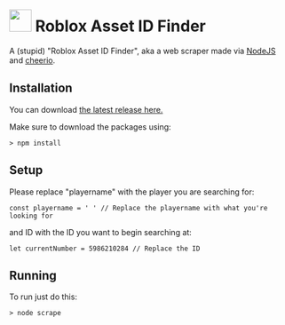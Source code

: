 # <img src="https://github.com/michealguy/roblox-assetsearcher/raw/main/icon.png" width="40"/> Roblox Asset ID Finder
A (stupid) "Roblox Asset ID Finder", aka a web scraper made via [NodeJS](https://nodejs.org/en/download/current) and [cheerio](https://github.com/cheeriojs/cheerio). 

## Installation

You can download [the latest release here.](https://github.com/michealguy/roblox-assetsearcher/releases/tag/v1.0)

Make sure to download the packages using:
```
> npm install
```

## Setup

Please replace "playername" with the player you are searching for:
```
const playername = ' ' // Replace the playername with what you're looking for
```
and ID with the ID you want to begin searching at:
```
let currentNumber = 5986210284 // Replace the ID
```

## Running
To run just do this:
```
> node scrape
```
